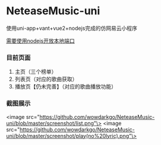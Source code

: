 # NeteaseMusic-uni

使用uni-app+vant+vue2+nodejs完成的仿网易云小程序

[需要使用nodejs开放本地端口](https://github.com/Binaryify/NeteaseCloudMusicApi)

### 目前页面
1. 主页（三个榜单）
2. 列表页（对应的歌曲获取）
3. 播放页【仍未完善】（对应的歌曲播放功能）

### 截图展示
<image src="https://github.com/wowdarkgo/NeteaseMusic-uni/blob/master/screenshot/list.png"\>
<image src="https://github.com/wowdarkgo/NeteaseMusic-uni/blob/master/screenshot/play(no%20lyric).png"\>
